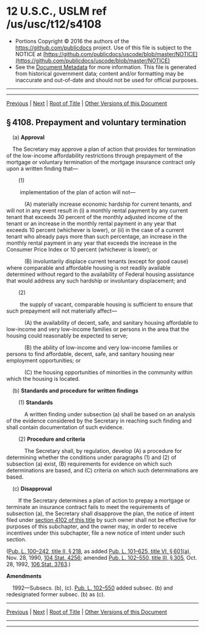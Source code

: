 ---
---

# 12 U.S.C., USLM ref /us/usc/t12/s4108

* Portions Copyright © 2016 the authors of the https://github.com/publicdocs project.
  Use of this file is subject to the NOTICE at [https://github.com/publicdocs/uscode/blob/master/NOTICE](https://github.com/publicdocs/uscode/blob/master/NOTICE)
* See the [Document Metadata](././../../../../..//README.md) for more information.
  This file is generated from historical government data; content and/or formatting may be inaccurate and out-of-date and should not be used for official purposes.

----------
----------

[Previous](./../../../../..//us/usc/t12/ch42/schI/m__us_usc_t12_s4107.md) | [Next](./../../../../..//us/usc/t12/ch42/schI/m__us_usc_t12_s4109.md) | [Root of Title](./../../../../../) | [Other Versions of this Document](https://publicdocs.github.io/go/links?ns=uslm&ref=%2Fus%2Fusc%2Ft12%2Fs4108)

## § 4108. Prepayment and voluntary termination

    (a) __Approval__ 

    The Secretary may approve a plan of action that provides for termination of the low-income affordability restrictions through prepayment of the mortgage or voluntary termination of the mortgage insurance contract only upon a written finding that—

        (1)

         implementation of the plan of action will not—

            (A) materially increase economic hardship for current tenants, and will not in any event result in (i) a monthly rental payment by any current tenant that exceeds 30 percent of the monthly adjusted income of the tenant or an increase in the monthly rental payment in any year that exceeds 10 percent (whichever is lower), or (ii) in the case of a current tenant who already pays more than such percentage, an increase in the monthly rental payment in any year that exceeds the increase in the Consumer Price Index or 10 percent (whichever is lower); or

            (B) involuntarily displace current tenants (except for good cause) where comparable and affordable housing is not readily available determined without regard to the availability of Federal housing assistance that would address any such hardship or involuntary displacement; and

        (2)

         the supply of vacant, comparable housing is sufficient to ensure that such prepayment will not materially affect—

            (A) the availability of decent, safe, and sanitary housing affordable to low-income and very low-income families or persons in the area that the housing could reasonably be expected to serve;

            (B) the ability of low-income and very low-income families or persons to find affordable, decent, safe, and sanitary housing near employment opportunities; or

            (C) the housing opportunities of minorities in the community within which the housing is located.

    (b) __Standards and procedure for written findings__ 

        (1) __Standards__ 

            A written finding under subsection (a) shall be based on an analysis of the evidence considered by the Secretary in reaching such finding and shall contain documentation of such evidence.

        (2) __Procedure and criteria__ 

            The Secretary shall, by regulation, develop (A) a procedure for determining whether the conditions under paragraphs (1) and (2) of subsection (a) exist, (B) requirements for evidence on which such determinations are based, and (C) criteria on which such determinations are based.

    (c) __Disapproval__ 

        If the Secretary determines a plan of action to prepay a mortgage or terminate an insurance contract fails to meet the requirements of subsection (a), the Secretary shall disapprove the plan, the notice of intent filed under [section 4102 of this title][/us/usc/t12/s4102] by such owner shall not be effective for purposes of this subchapter, and the owner may, in order to receive incentives under this subchapter, file a new notice of intent under such section.

([Pub. L. 100–242, title II, § 218][/us/pl/100/242/s218], as added [Pub. L. 101–625, title VI, § 601(a)][/us/pl/101/625/s601/a], Nov. 28, 1990, [104 Stat. 4256][/us/stat/104/4256]; amended [Pub. L. 102–550, title III, § 305][/us/pl/102/550/s305], Oct. 28, 1992, [106 Stat. 3763][/us/stat/106/3763].)

 __Amendments__ 

    1992—Subsecs. (b), (c). [Pub. L. 102–550][/us/pl/102/550] added subsec. (b) and redesignated former subsec. (b) as (c).

----------

[Previous](./../../../../..//us/usc/t12/ch42/schI/m__us_usc_t12_s4107.md) | [Next](./../../../../..//us/usc/t12/ch42/schI/m__us_usc_t12_s4109.md) | [Root of Title](./../../../../../) | [Other Versions of this Document](https://publicdocs.github.io/go/links?ns=uslm&ref=%2Fus%2Fusc%2Ft12%2Fs4108)

----------
----------

[/us/usc/t12/s4102]: https://publicdocs.github.io/go/links?ns=uslm&ref=%2Fus%2Fusc%2Ft12%2Fs4102
[/us/pl/100/242/s218]: https://publicdocs.github.io/go/links?ns=uslm&ref=%2Fus%2Fpl%2F100%2F242%2Fs218
[/us/pl/101/625/s601/a]: https://publicdocs.github.io/go/links?ns=uslm&ref=%2Fus%2Fpl%2F101%2F625%2Fs601%2Fa
[/us/stat/104/4256]: https://publicdocs.github.io/go/links?ns=uslm&ref=%2Fus%2Fstat%2F104%2F4256
[/us/pl/102/550/s305]: https://publicdocs.github.io/go/links?ns=uslm&ref=%2Fus%2Fpl%2F102%2F550%2Fs305
[/us/stat/106/3763]: https://publicdocs.github.io/go/links?ns=uslm&ref=%2Fus%2Fstat%2F106%2F3763
[/us/pl/102/550]: https://publicdocs.github.io/go/links?ns=uslm&ref=%2Fus%2Fpl%2F102%2F550


